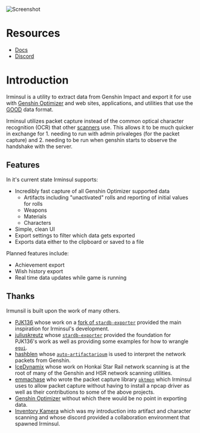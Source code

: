 ![Screenshot](docs/src/images/main-window.webp)

# Resources

- [Docs](https://konkers.github.io/irminsul)
- [Discord](https://discord.gg/aQqdZPHEpP)

# Introduction

Irminsul is a utility to extract data from Genshin Impact and export it for use with [Genshin Optimizer](https://frzyc.github.io/genshin-optimizer/) and web sites, applications, and utilities that use the [GOOD](https://frzyc.github.io/genshin-optimizer/#/doc) data format.

Irminsul utilizes packet capture instead of the common optical character recognition (OCR) that other [scanners](https://frzyc.github.io/genshin-optimizer/#/scanner) use. This allows it to be much quicker in exchange for 1. needing to run with admin privaleges (for the packet capture) and 2. needing to be run when genshin starts to observe the handshake with the server.

## Features

In it's current state Irminsul supports:

- Incredibly fast capture of all Genshin Optimizer supported data
  - Artifacts including "unactivated" rolls and reporting of initial values for rolls
  - Weapons
  - Materials
  - Characters
- Simple, clean UI
- Export settings to filter which data gets exported
- Exports data either to the clipboard or saved to a file

Planned features include:

- Achievement export
- Wish history export
- Real time data updates while game is running

## Thanks

Irmunsil is built upon the work of many others.

- [PJK136](https://github.com/PJK136) whose work on a [fork of `stardb-exporter`](https://github.com/PJK136/stardb-exporter) provided the main inspiration for Irminsul's development.
- [juliuskreutz](https://github.com/juliuskreutz) whose [`stardb-exporter`](https://github.com/juliuskreutz/stardb-exporter) provided the foundation for PJK136's work as well as providing some examples for how to wrangle [`egui`](https://github.com/emilk/egui).
- [hashblen](https://github.com/hashblen) whose [`auto-artifactarioum`](https://github.com/hashblen/auto-artifactarium) is used to interpret the network packets from Genshin.
- [IceDynamix](https://github.com/IceDynamix/) whose work on Honkai Star Rail network scanning is at the root of many of the Genshin and HSR network scanning utilities.
- [emmachase](https://github.com/emmachase) who wrote the packet capture library [`pktmon`](https://github.com/emmachase/pktmon) which Irminsul uses to allow packet capture without having to install a npcap driver as well as their contributions to some of the above projects.
- [Genshin Optimizer](https://frzyc.github.io/genshin-optimizer/) without which there would be no point in exporting data.
- [Inventory Kamera](https://github.com/Andrewthe13th/Inventory_Kamera) which was my introduction into artifact and character scanning and whose discord provided a collaboration environment that spawned Irminsul.
